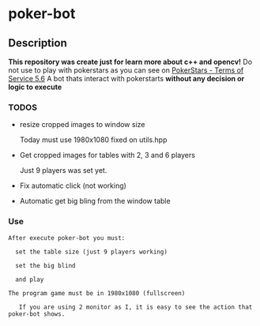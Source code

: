 # poker-bot

## Description

**__This repository was create just for learn more about c++ and opencv!__** Do not use to play with pokerstars as you can see on [PokerStars - Terms of Service 5.6](https://www.pokerstars.com/poker/room/tos/)
A bot thats interact with pokerstarts **without any decision or logic to execute**


### TODOS

  * resize cropped images to window size
      
      Today must use 1980x1080 fixed on utils.hpp
      
  * Get cropped images for tables with 2, 3 and 6 players
    
      Just 9 players was set yet.
      
  * Fix automatic click (not working)
  
  * Automatic get big bling from the window table
      
 ### Use
 
    After execute poker-bot you must:
    
      set the table size (just 9 players working)
      
      set the big blind
      
      and play
      
    The program game must be in 1980x1080 (fullscreen)
    
       If you are using 2 monitor as I, it is easy to see the action that poker-bot shows.
